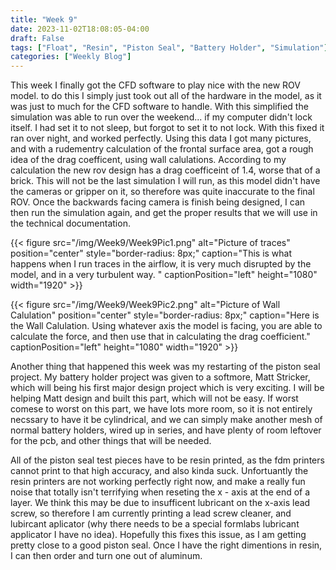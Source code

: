 ```yaml
---
title: "Week 9"
date: 2023-11-02T18:08:05-04:00
draft: False
tags: ["Float", "Resin", "Piston Seal", "Battery Holder", "Simulation"]
categories: ["Weekly Blog"]
---
```


This week I finally got the CFD software to play nice with the new ROV model. to do this I simply just took out all of the hardware in the model, as it was just to much for the CFD software to handle. With this simplified the simulation was able to run over the weekend... if my computer didn't lock itself. I had set it to not sleep, but forgot to set it to not lock. With this fixed it ran over night, and worked perfectly. Using this data I got many pictures, and with a rudementry calculation of the frontal surface area, got a rough idea of the drag coefficent, using wall calulations. According to my calculation the new rov design has a drag coefficeint of 1.4, worse that of a brick. This will not be the last simulation I will run, as this model didn't have the cameras or gripper on it, so therefore was quite inaccurate to the final ROV. Once the backwards facing camera is finish being designed, I can then run the simulation again, and get the proper results that we will use in the technical documentation. 

{{< figure src="/img/Week9/Week9Pic1.png" alt="Picture of traces" position="center" style="border-radius: 8px;" caption="This is what happens when I run traces in the airflow, it is very much disrupted by the model, and in a very turbulent way. " captionPosition="left" height="1080" width="1920" >}}

{{< figure src="/img/Week9/Week9Pic2.png" alt="Picture of Wall Calulation" position="center" style="border-radius: 8px;" caption="Here is the Wall Calulation. Using whatever axis the model is facing, you are able to calculate the force, and then use that in calculating the drag coefficient." captionPosition="left" height="1080" width="1920" >}}


Another thing that happened this week was my restarting of the piston seal project. My battery holder project was given to a softmore, Matt Stricker, which will being his first major design project which is very exciting. I will be helping Matt design and built this part, which will not be easy. If worst comese to worst on this part, we have lots more room, so it is not entirely necssary to have it be cylindrical, and we can simply make another mesh of normal battery holders, wired up in series, and have plenty of room leftover for the pcb, and other things that will be needed. 

All of the piston seal test pieces have to be resin printed, as the fdm printers cannot print to that high accuracy, and also kinda suck. Unfortuantly the resin printers are not working perfectly right now, and make a really fun noise that totally isn't terrifying when reseting the x - axis at the end of a layer. We think this may be due to insufficent lubricant on the x-axis lead screw, so therefore I am currently printing a lead screw cleaner, and lubircant aplicator (why there needs to be a special formlabs lubricant applicator I have no idea). Hopefully this fixes this issue, as I am getting pretty close to a good piston seal. Once I have the right dimentions in resin, I can then order and turn one out of aluminum.